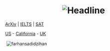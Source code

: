 <h1 align=center>
    <img src="https://readme-typing-svg.herokuapp.com?font=Poppins&size=32&duration=3500&color=C9D1D1FF&center=true&width=600&lines=Co-Founder;RoyalStruct" alt="Headline" />
</h1>

[ArXiv](https://arxiv.org/) | [IELTS](https://ielts.idp.com/bangladesh) | [SAT](https://www.collegeboard.org/) 

[US](https://apply.commonapp.org/dashboard) - [California](https://apply.universityofcalifornia.edu/my-application/) - [UK](https://www.ucas.com/dashboard#/)

<p>&nbsp;<img align="center" src="https://github-readme-stats.vercel.app/api?username=farhansadidzihan&show_icons=true&locale=en&theme=radical" alt="farhansadidzihan" /></p>
